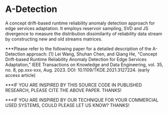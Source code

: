# A-Detection
A concept drift-based runtime reliability anomaly detection approach for edge services adaptation. It employs reservoir sampling, SVD and JS divergence to measure the distribution dissimilarity of reliability data stream by constructing new and old streams matrices.

***Please refer to the following paper for a detailed description of the A-Detection approach:
[1] Lei Wang, Shuhan Chen, and Qiang He, "Concept Drift-based Runtime Reliability Anomaly Detection for Edge Services Adaptation," IEEE Transactions on Knowledge and Data Engineering, vol. 35, no. 8, pp.xxx-xxx, Aug. 2023. DOI: 10.1109/TKDE.2021.3127224. (early access article)

***IF YOU ARE INSPIRED BY THIS SOURCE CODE IN PUBLISHED RESEARCH, PLEASE CITE THE ABOVE PAPER. THANKS!

***IF YOU ARE INSPIRED BY OUR TECHNIQUE FOR YOUR COMMERCIAL USED SYSTEMS, COULD PLEASE LET US KNOW? THANKS!
